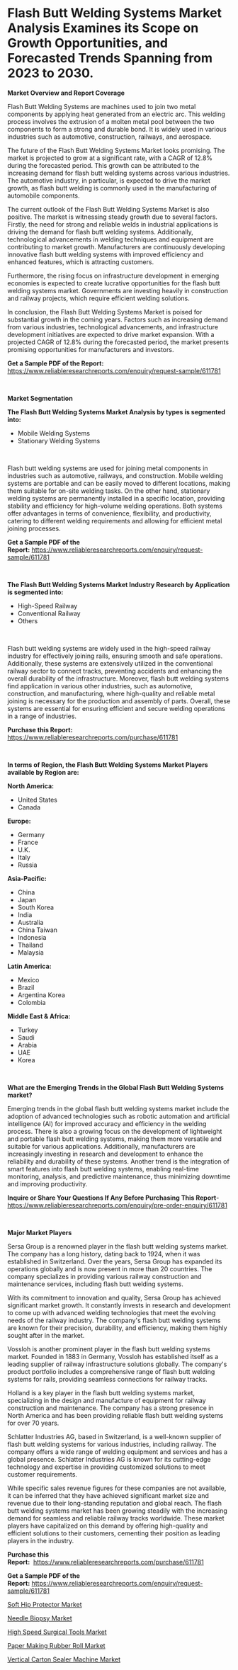 <p><h1>Flash Butt Welding Systems Market Analysis Examines its Scope on Growth Opportunities, and Forecasted Trends Spanning from 2023 to 2030.</h1></p><p><strong>Market Overview and Report Coverage</strong></p>
<p><p>Flash Butt Welding Systems are machines used to join two metal components by applying heat generated from an electric arc. This welding process involves the extrusion of a molten metal pool between the two components to form a strong and durable bond. It is widely used in various industries such as automotive, construction, railways, and aerospace.</p><p>The future of the Flash Butt Welding Systems Market looks promising. The market is projected to grow at a significant rate, with a CAGR of 12.8% during the forecasted period. This growth can be attributed to the increasing demand for flash butt welding systems across various industries. The automotive industry, in particular, is expected to drive the market growth, as flash butt welding is commonly used in the manufacturing of automobile components.</p><p>The current outlook of the Flash Butt Welding Systems Market is also positive. The market is witnessing steady growth due to several factors. Firstly, the need for strong and reliable welds in industrial applications is driving the demand for flash butt welding systems. Additionally, technological advancements in welding techniques and equipment are contributing to market growth. Manufacturers are continuously developing innovative flash butt welding systems with improved efficiency and enhanced features, which is attracting customers.</p><p>Furthermore, the rising focus on infrastructure development in emerging economies is expected to create lucrative opportunities for the flash butt welding systems market. Governments are investing heavily in construction and railway projects, which require efficient welding solutions.</p><p>In conclusion, the Flash Butt Welding Systems Market is poised for substantial growth in the coming years. Factors such as increasing demand from various industries, technological advancements, and infrastructure development initiatives are expected to drive market expansion. With a projected CAGR of 12.8% during the forecasted period, the market presents promising opportunities for manufacturers and investors.</p></p>
<p><strong>Get a Sample PDF of the Report:</strong> <a href="https://www.reliableresearchreports.com/enquiry/request-sample/611781">https://www.reliableresearchreports.com/enquiry/request-sample/611781</a></p>
<p>&nbsp;</p>
<p><strong>Market Segmentation</strong></p>
<p><strong>The Flash Butt Welding Systems Market Analysis by types is segmented into:</strong></p>
<p><ul><li>Mobile Welding Systems</li><li>Stationary Welding Systems</li></ul></p>
<p>&nbsp;</p>
<p><p>Flash butt welding systems are used for joining metal components in industries such as automotive, railways, and construction. Mobile welding systems are portable and can be easily moved to different locations, making them suitable for on-site welding tasks. On the other hand, stationary welding systems are permanently installed in a specific location, providing stability and efficiency for high-volume welding operations. Both systems offer advantages in terms of convenience, flexibility, and productivity, catering to different welding requirements and allowing for efficient metal joining processes.</p></p>
<p><strong>Get a Sample PDF of the Report:</strong>&nbsp;<a href="https://www.reliableresearchreports.com/enquiry/request-sample/611781">https://www.reliableresearchreports.com/enquiry/request-sample/611781</a></p>
<p>&nbsp;</p>
<p><strong>The Flash Butt Welding Systems Market Industry Research by Application is segmented into:</strong></p>
<p><ul><li>High-Speed Railway</li><li>Conventional Railway</li><li>Others</li></ul></p>
<p>&nbsp;</p>
<p><p>Flash butt welding systems are widely used in the high-speed railway industry for effectively joining rails, ensuring smooth and safe operations. Additionally, these systems are extensively utilized in the conventional railway sector to connect tracks, preventing accidents and enhancing the overall durability of the infrastructure. Moreover, flash butt welding systems find application in various other industries, such as automotive, construction, and manufacturing, where high-quality and reliable metal joining is necessary for the production and assembly of parts. Overall, these systems are essential for ensuring efficient and secure welding operations in a range of industries.</p></p>
<p><strong>Purchase this Report:</strong>&nbsp; <a href="https://www.reliableresearchreports.com/purchase/611781">https://www.reliableresearchreports.com/purchase/611781</a></p>
<p>&nbsp;</p>
<p><strong>In terms of Region, the Flash Butt Welding Systems Market Players available by Region are:</strong></p>
<p>
    <p> <strong> North America: </strong>
        <ul>
            <li>United States</li>
            <li>Canada</li>
        </ul>
        </p> 
    <p> <strong> Europe: </strong>
        <ul>
            <li>Germany</li>
            <li>France</li>
            <li>U.K.</li>
            <li>Italy</li>
            <li>Russia</li>
        </ul>
        </p> 
    <p> <strong> Asia-Pacific: </strong>
        <ul>
            <li>China</li>
            <li>Japan</li>
            <li>South Korea</li>
            <li>India</li>
            <li>Australia</li>
            <li>China Taiwan</li>
            <li>Indonesia</li>
            <li>Thailand</li>
            <li>Malaysia</li>
        </ul>
        </p> 
    <p> <strong> Latin America: </strong>
        <ul>
            <li>Mexico</li>
            <li>Brazil</li>
            <li>Argentina Korea</li>
            <li>Colombia</li>
        </ul>
        </p> 
    <p> <strong> Middle East & Africa: </strong>
        <ul>
            <li>Turkey</li>
            <li>Saudi</li>
            <li>Arabia</li>
            <li>UAE</li>
            <li>Korea</li>
        </ul>
    </p>
    </p>
<p>&nbsp;</p>
<p><strong>What are the Emerging Trends in the Global Flash Butt Welding Systems market?</strong></p>
<p><p>Emerging trends in the global flash butt welding systems market include the adoption of advanced technologies such as robotic automation and artificial intelligence (AI) for improved accuracy and efficiency in the welding process. There is also a growing focus on the development of lightweight and portable flash butt welding systems, making them more versatile and suitable for various applications. Additionally, manufacturers are increasingly investing in research and development to enhance the reliability and durability of these systems. Another trend is the integration of smart features into flash butt welding systems, enabling real-time monitoring, analysis, and predictive maintenance, thus minimizing downtime and improving productivity.</p></p>
<p><strong>Inquire or Share Your Questions If Any Before Purchasing This Report</strong>- <a href="https://www.reliableresearchreports.com/enquiry/pre-order-enquiry/611781">https://www.reliableresearchreports.com/enquiry/pre-order-enquiry/611781</a></p>
<p>&nbsp;</p>
<p><strong>Major Market Players</strong></p>
<p><p>Sersa Group is a renowned player in the flash butt welding systems market. The company has a long history, dating back to 1924, when it was established in Switzerland. Over the years, Sersa Group has expanded its operations globally and is now present in more than 20 countries. The company specializes in providing various railway construction and maintenance services, including flash butt welding systems.</p><p>With its commitment to innovation and quality, Sersa Group has achieved significant market growth. It constantly invests in research and development to come up with advanced welding technologies that meet the evolving needs of the railway industry. The company's flash butt welding systems are known for their precision, durability, and efficiency, making them highly sought after in the market.</p><p>Vossloh is another prominent player in the flash butt welding systems market. Founded in 1883 in Germany, Vossloh has established itself as a leading supplier of railway infrastructure solutions globally. The company's product portfolio includes a comprehensive range of flash butt welding systems for rails, providing seamless connections for railway tracks.</p><p>Holland is a key player in the flash butt welding systems market, specializing in the design and manufacture of equipment for railway construction and maintenance. The company has a strong presence in North America and has been providing reliable flash butt welding systems for over 70 years.</p><p>Schlatter Industries AG, based in Switzerland, is a well-known supplier of flash butt welding systems for various industries, including railway. The company offers a wide range of welding equipment and services and has a global presence. Schlatter Industries AG is known for its cutting-edge technology and expertise in providing customized solutions to meet customer requirements.</p><p>While specific sales revenue figures for these companies are not available, it can be inferred that they have achieved significant market size and revenue due to their long-standing reputation and global reach. The flash butt welding systems market has been growing steadily with the increasing demand for seamless and reliable railway tracks worldwide. These market players have capitalized on this demand by offering high-quality and efficient solutions to their customers, cementing their position as leading players in the industry.</p></p>
<p><strong>Purchase this Report:</strong>&nbsp;&nbsp;<a href="https://www.reliableresearchreports.com/purchase/611781">https://www.reliableresearchreports.com/purchase/611781</a></p>
<p></p>
<p><strong>Get a Sample PDF of the Report:</strong>&nbsp;<a href="https://www.reliableresearchreports.com/enquiry/request-sample/611781">https://www.reliableresearchreports.com/enquiry/request-sample/611781</a></p>
<p><p><a href="https://github.com/rexevange/Market-Research-Report-List-1/blob/main/soft-hip-protector-market.md">Soft Hip Protector Market</a></p><p><a href="https://medium.com/@edenkrajcik/needle-biopsy-market-research-report-its-history-and-forecast-2023-to-2030-f121c3ec64f4">Needle Biopsy Market</a></p><p><a href="https://github.com/FassouRP/Market-Research-Report-List-1/blob/main/high-speed-surgical-tools-market.md">High Speed Surgical Tools Market</a></p><p><a href="https://www.linkedin.com/pulse/decoding-paper-making-rubber-roll-market-deep-dive-latest-mn0af/">Paper Making Rubber Roll Market</a></p><p><a href="https://www.linkedin.com/pulse/vertical-carton-sealer-machine-market-size-share-amp-trends-vxvrf/">Vertical Carton Sealer Machine Market</a></p></p>